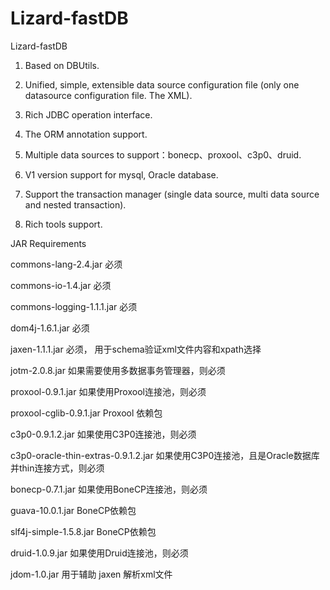 Lizard-fastDB
=============

Lizard-fastDB

1. Based on DBUtils.

2. Unified, simple, extensible data source configuration file (only one datasource configuration file. The XML).

3. Rich JDBC operation interface.

4. The ORM annotation support.

5. Multiple data sources to support：bonecp、proxool、c3p0、druid.

6. V1 version support for mysql, Oracle database.

7. Support the transaction manager (single data source, multi data source and nested transaction).

8. Rich tools support.

JAR Requirements

commons-lang-2.4.jar	              必须

commons-io-1.4.jar	                必须

commons-logging-1.1.1.jar	          必须

dom4j-1.6.1.jar	                    必须

jaxen-1.1.1.jar	                    必须， 用于schema验证xml文件内容和xpath选择

jotm-2.0.8.jar	                    如果需要使用多数据事务管理器，则必须

proxool-0.9.1.jar                  	如果使用Proxool连接池，则必须

proxool-cglib-0.9.1.jar	Proxool     依赖包

c3p0-0.9.1.2.jar	                  如果使用C3P0连接池，则必须

c3p0-oracle-thin-extras-0.9.1.2.jar	如果使用C3P0连接池，且是Oracle数据库并thin连接方式，则必须

bonecp-0.7.1.jar	                  如果使用BoneCP连接池，则必须

guava-10.0.1.jar	                  BoneCP依赖包

slf4j-simple-1.5.8.jar	            BoneCP依赖包

druid-1.0.9.jar	                    如果使用Druid连接池，则必须

jdom-1.0.jar	                      用于辅助 jaxen 解析xml文件

